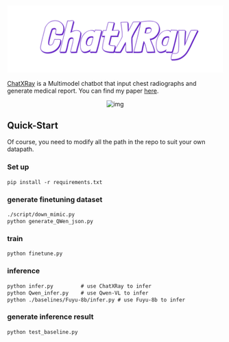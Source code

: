 <p align="center">  
  <img src="./img/logo.png" alt="img" width="700" />  
</p>  
<u>ChatXRay</u> is a Multimodel chatbot that input chest radiographs and generate medical report. You can find my paper <a href="./final.pdf">here</a>.

<p align="center">  
  <img src="./img/demo.jpg" alt="img" width="500" />  
</p>  

## Quick-Start

Of  course, you need to modify all the path in the repo to suit your own datapath.
### Set up
```
pip install -r requirements.txt
```
### generate finetuning dataset

```
./script/down_mimic.py
python generate_QWen_json.py
```

### train
```
python finetune.py
```

### inference
```
python infer.py         # use ChatXRay to infer
python Qwen_infer.py    # use Qwen-VL to infer
python ./baselines/Fuyu-8b/infer.py # use Fuyu-8b to infer
```

### generate inference result
```
python test_baseline.py
```